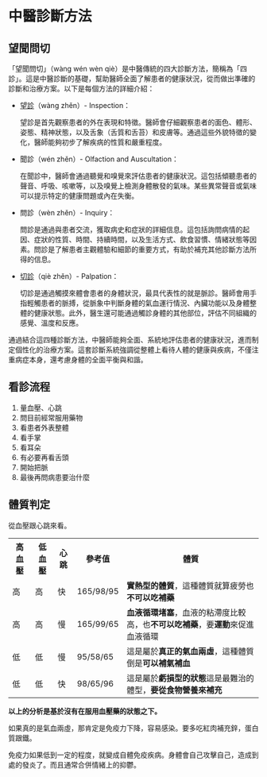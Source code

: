 # 中醫診斷方法
## 望聞問切
「望聞問切」（wàng wén wèn qiè）是中醫傳統的四大診斷方法，簡稱為「四診」。這是中醫診斷的基礎，幫助醫師全面了解患者的健康狀況，從而做出準確的診斷和治療方案。以下是每個方法的詳細介紹：

- [望診](望診.md)（wàng zhěn）- Inspection：

	望診是首先觀察患者的外在表現和特徵。醫師會仔細觀察患者的面色、體形、姿態、精神狀態，以及舌象（舌質和舌苔）和皮膚等。通過這些外貌特徵的變化，醫師能夠初步了解疾病的性質和嚴重程度。

- 聞診（wén zhěn）- Olfaction and Auscultation：

	在聞診中，醫師會通過聽覺和嗅覺來評估患者的健康狀況。這包括傾聽患者的聲音、呼吸、咳嗽等，以及嗅覺上檢測身體散發的氣味。某些異常聲音或氣味可以提示特定的健康問題或內在失衡。

- 問診（wèn zhěn）- Inquiry：

	問診是通過與患者交流，獲取病史和症狀的詳細信息。這包括詢問病情的起因、症狀的性質、時間、持續時間，以及生活方式、飲食習慣、情緒狀態等因素。問診是了解患者主觀體驗和細節的重要方式，有助於補充其他診斷方法所得的信息。
- [切診](中醫脈診.md)（qiè zhěn）- Palpation：

	切診是通過觸摸來體會患者的身體狀況，最具代表性的就是脈診。醫師會用手指輕觸患者的脈搏，從脈象中判斷身體的氣血運行情況、內臟功能以及身體整體的健康狀態。此外，醫生還可能通過觸診身體的其他部位，評估不同組織的感覺、溫度和反應。

通過結合這四種診斷方法，中醫師能夠全面、系統地評估患者的健康狀況，進而制定個性化的治療方案。這套診斷系統強調從整體上看待人體的健康與疾病，不僅注重病症本身，還考慮身體的全面平衡與和諧。


## 看診流程
1. 量血壓、心跳
2. 問目前經常服用藥物
3. 看患者外表整體
4. 看手掌
5. 看耳朵
6. 有必要再看舌頭
7. 開始把脈
8. 最後再問病患要治什麼

## 體質判定

從血壓跟心跳來看。

<table>
	<tr>
		<th>高血壓</th>
		<th>低血壓</th>
		<th>心跳</th>
		<th>參考值</th>
		<th>體質</th>
	</tr>
	<tr>
		<td>高</td>
		<td>高</td>
		<td>快</td>
		<td>165/98/95</td>
		<td><b>實熱型的體質</b>，這種體質就算疲勞也<b>不可以吃補藥</b></td>
	</tr>
	<tr>
		<td>高</td>
		<td>高</td>
		<td>慢</td>
		<td>165/99/65</td>
		<td><b>血液循環堵塞</b>，血液的粘滯度比較高，也<b>不可以吃補藥</b>，要<b>運動</b>來促進血液循環</td>
	</tr>
	<tr>
		<td>低</td>
		<td>低</td>
		<td>慢</td>
		<td>95/58/65</td>
		<td>這是屬於<b>真正的氣血兩虛</b>，這種體質倒是<b>可以補氣補血</b></td>
	</tr>
	<tr>
		<td>低</td>
		<td>低</td>
		<td>快</td>
		<td>98/65/96</td>
		<td>這是屬於<b>虧損型的狀態</b>這是最難治的體型，<b>要從食物營養來補充</b></td>
	</tr>
</table>

<b>以上的分析是基於沒有在服用血壓藥的狀態之下。</b>

如果真的是氣血兩虛，那肯定是免疫力下降，容易感染。要多吃紅肉補充鋅，蛋白質跟鐵。
 
免疫力如果低到一定的程度，就變成自體免疫疾病。身體會自己攻擊自己，造成到處的發炎了。而且通常合併情緒上的抑鬱。